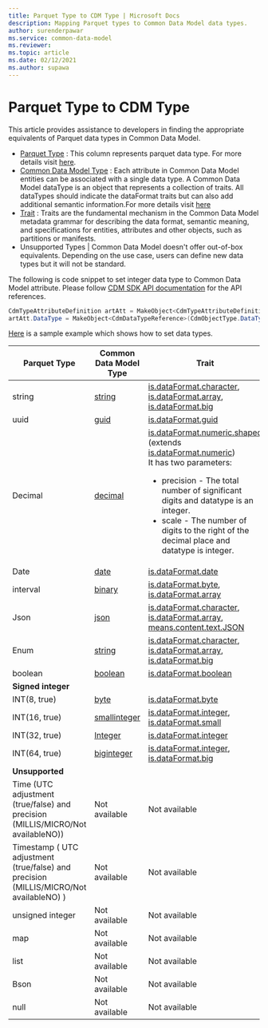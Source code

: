 ```yaml
---
title: Parquet Type to CDM Type | Microsoft Docs
description: Mapping Parquet types to Common Data Model data types.
author: surenderpawar
ms.service: common-data-model
ms.reviewer: 
ms.topic: article
ms.date: 02/12/2021
ms.author: supawa
---
```


# Parquet Type to CDM Type

This article provides assistance to developers in finding the appropriate equivalents of Parquet data types in Common Data Model.

- [Parquet Type](https://github.com/apache/parquet-format/blob/master/LogicalTypes.md) : This column represents parquet data type. For more details visit [here](https://github.com/apache/parquet-format/blob/master/LogicalTypes.md).
- [Common Data Model Type](list-of-datatypes.md) : Each attribute in Common Data Model entities can be associated with a single data type. A Common Data Model dataType is an object that represents a collection of traits. All dataTypes should indicate the dataFormat traits but can also add additional semantic information.For more details visit [here](logical-definitions.md#the-datatype-object)
- [Trait](trait-concepts-and-use-cases.md) : Traits are the fundamental mechanism in the Common Data Model metadata grammar for describing the data format, semantic meaning, and specifications for entities, attributes and other objects, such as partitions or manifests.
- Unsupported Types | Common Data Model doesn't offer out-of-box equivalents. Depending on the use case, users can define new data types but it will not be standard.

The following is code snippet to set integer data type to Common Data Model attribute. Please follow [CDM SDK API documentation](../1.0om/api-reference/api-reference.md) for the API references.  

```csharp
CdmTypeAttributeDefinition artAtt = MakeObject<CdmTypeAttributeDefinition>(CdmObjectType.TypeAttributeDef, "count"); 
artAtt.DataType = MakeObject<CdmDataTypeReference>(CdmObjectType.DataTypeRef, "integer", true); 
```
[Here](../samples.md#customize-entities) is a sample example which shows how to set data types.

Parquet Type | Common Data Model Type | Trait
-------|----|-------
string | [string](list-of-datatypes.md#string) | [is.dataFormat.character](list-of-traits.md#isdataformatcharacter),<br>[is.dataFormat.array](list-of-traits.md#isdataformatarray),<br>[is.dataFormat.big](list-of-traits.md#isdataformatbig)
uuid | [guid](list-of-datatypes.md#guid) | [is.dataFormat.guid](list-of-traits.md#isdataformatguid)
Decimal | [decimal](list-of-datatypes.md#decimal) | [is.dataFormat.numeric.shaped](list-of-traits.md#isdataformatnumericshaped) (extends [is.dataFormat.numeric](list-of-traits.md#isdataformatnumeric))<br>It has two parameters: <UL><LI>precision - The total number of significant digits and datatype is an integer.</LI><LI>scale - The number of digits to the right of the decimal place and datatype is integer. 
Date | [date](list-of-datatypes.md#date) | [is.dataFormat.date](list-of-traits.md#isdataformatdate)
interval | [binary](list-of-datatypes.md#binary) | [is.dataFormat.byte](list-of-traits.md#isdataformatbyte), <br>[is.dataFormat.array](list-of-traits.md#isdataformatarray)
Json | [json](list-of-datatypes.md#json) | [is.dataFormat.character](list-of-traits.md#isdataformatcharacter), <br>[is.dataFormat.array](list-of-traits.md#isdataformatarray),<br>[means.content.text.JSON](list-of-traits.md#meanscontenttextjson)
Enum | [string](list-of-datatypes.md#string) | [is.dataFormat.character](list-of-traits.md#isdataformatcharacter), <br>[is.dataFormat.array](list-of-traits.md#isdataformatarray),<br>[is.dataFormat.big](list-of-traits.md#isdataformatbig)
boolean | [boolean](list-of-datatypes.md#boolean) | [is.dataFormat.boolean](list-of-traits.md#isdataformatboolean)
**Signed integer** | |
INT(8, true) | [byte](list-of-datatypes.md#byte) | [is.dataFormat.byte](list-of-traits.md#isdataformatbyte)
INT(16, true) | [smallinteger](list-of-datatypes.md#smallinteger) | [is.dataFormat.integer](list-of-traits.md#isdataformatinteger), <br>[is.dataFormat.small](list-of-traits.md#isdataformatsmall)
INT(32, true) | [Integer](list-of-datatypes.md#integer) | [is.dataFormat.integer](list-of-traits.md#isdataformatinteger)
INT(64, true) | [biginteger](list-of-datatypes.md#biginteger) | [is.dataFormat.integer](list-of-traits.md#isdataformatinteger), <br>[is.dataFormat.big](list-of-traits.md#isdataformatbig)
**Unsupported** | |
Time (UTC adjustment (true/false) and precision (MILLIS/MICRO/Not availableNO)) | Not available | Not available 
Timestamp ( UTC adjustment (true/false) and precision (MILLIS/MICRO/Not availableNO) ) | Not available | Not available 
unsigned integer | Not available | Not available 
map | Not available | Not available 
list | Not available | Not available 
Bson | Not available | Not available 
null | Not available | Not available

